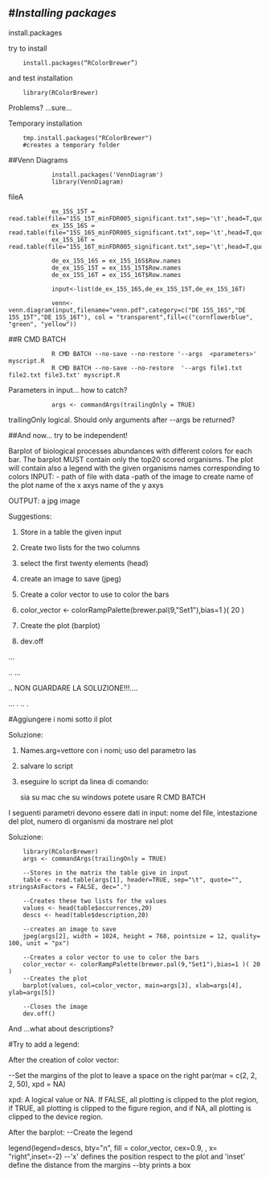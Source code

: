 #*Installing packages*
------------------------------

install.packages

try to install

        install.packages(“RColorBrewer”)

and test installation

        library(RColorBrewer)

Problems? ...sure...

Temporary installation

        tmp.install.packages("RColorBrewer")
        #creates a temporary folder

##Venn Diagrams 

                install.packages('VennDiagram') 
                library(VennDiagram)

fileA 

                ex_15S_15T = read.table(file="15S_15T_minFDR005_significant.txt",sep='\t',head=T,quote='',comment.char='',stringsAsFactors=F)
                ex_15S_16S = read.table(file="15S_16S_minFDR005_significant.txt",sep='\t',head=T,quote='',comment.char='',stringsAsFactors=F)
                ex_15S_16T = read.table(file="15S_16T_minFDR005_significant.txt",sep='\t',head=T,quote='',comment.char='',stringsAsFactors=F)

                de_ex_15S_16S = ex_15S_16S$Row.names
                de_ex_15S_15T = ex_15S_15T$Row.names
                de_ex_15S_16T = ex_15S_16T$Row.names

                input<-list(de_ex_15S_16S,de_ex_15S_15T,de_ex_15S_16T)

                venn<-venn.diagram(input,filename="venn.pdf",category=c("DE 15S_16S","DE 15S_15T","DE 15S_16T"), col = "transparent",fill=c("cornflowerblue", "green", "yellow"))


##R CMD BATCH

                R CMD BATCH --no-save --no-restore '--args  <parameters>' myscript.R
                R CMD BATCH --no-save --no-restore  '--args file1.txt file2.txt file3.txt' myscript.R


Parameters in input… how to catch?

                args <- commandArgs(trailingOnly = TRUE)

trailingOnly logical. Should only arguments after --args be returned?


##And now… try to be independent!

Barplot of biological processes abundances with different colors for each bar. 
The barplot MUST contain only the top20 scored organisms.
The plot will contain also a legend with the given organisms names corresponding to colors
INPUT:  - path of file with data
	-path of the image to create
name of the plot
name of the x axys
name of the y axys

OUTPUT: a jpg image

Suggestions:

1. Store in a table the given input

2. Create two lists for the two columns 

3. select the first twenty elements (head)

4. create an image to save (jpeg)

5. Create a color vector to use to color the bars

6. color_vector <- colorRampPalette(brewer.pal(9,"Set1"),bias=1 )( 20 )

7. Create the plot (barplot)

8. dev.off




...

..
...

.. NON GUARDARE LA SOLUZIONE!!!....


...
.
..
.





#Aggiungere i nomi sotto il plot

Soluzione: 

1. Names.arg=vettore con i nomi; uso del parametro las

2. salvare lo script

3. eseguire lo script da linea di comando:


	sia su mac che su windows potete usare R CMD BATCH 

I seguenti parametri devono essere dati in input: nome del file, intestazione del plot, numero di organismi da mostrare nel plot



Soluzione:

		library(RColorBrewer)
		args <- commandArgs(trailingOnly = TRUE)
		
		--Stores in the matrix the table give in input
		table <- read.table(args[1], header=TRUE, sep="\t", quote="", stringsAsFactors = FALSE, dec=".")
		
		--Creates these two lists for the values
		values <- head(table$occurrences,20)
		descs <- head(table$description,20)
		
		--creates an image to save
		jpeg(args[2], width = 1024, height = 768, pointsize = 12, quality= 100, unit = "px") 
		
		--Creates a color vector to use to color the bars
		color_vector <- colorRampPalette(brewer.pal(9,"Set1"),bias=1 )( 20 )
		--Creates the plot
		barplot(values, col=color_vector, main=args[3], xlab=args[4], ylab=args[5])
		
		--Closes the image
		dev.off()


And ...what about descriptions?

#Try to add a legend:


After the creation of color vector:

--Set the margins of the plot to leave a space on the right
par(mar = c(2, 2, 2, 50), xpd = NA)

xpd: A logical value or NA. If FALSE, all plotting is clipped to the plot region, if TRUE, all plotting is clipped to the figure region, and if NA, all plotting is clipped to the device region. 

After the barplot:
--Create the legend


legend(legend=descs, bty="n", fill = color_vector, cex=0.9, , x= "right",inset=-2)
--'x' defines the position respect to the plot and 'inset' define the distance from the margins
--bty prints a box

